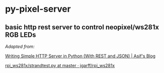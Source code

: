 # py-pixel-server

## basic http rest server to control neopixel/ws281x RGB LEDs

*Adapted from:*

[Writing Simple HTTP Server in Python (With REST and JSON) | Asif's Blog](https://mafayyaz.wordpress.com/2013/02/08/writing-simple-http-server-in-python-with-rest-and-json/)

[rpi_ws281x/strandtest.py at master · jgarff/rpi_ws281x](https://github.com/jgarff/rpi_ws281x/blob/master/python/examples/strandtest.py)
